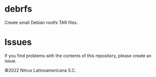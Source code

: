 # debrfs

Create small Debian rootfs TAR files.

# Issues
If you find problems with the contents of this repository, please create an issue.

©2022 Nitrux Latinoamericana S.C.
